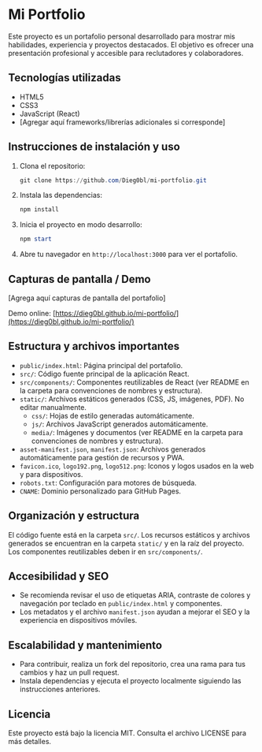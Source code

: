 # Mi Portfolio

Este proyecto es un portafolio personal desarrollado para mostrar mis habilidades, experiencia y proyectos destacados. El objetivo es ofrecer una presentación profesional y accesible para reclutadores y colaboradores.

## Tecnologías utilizadas
- HTML5
- CSS3
- JavaScript (React)
- [Agregar aquí frameworks/librerías adicionales si corresponde]

## Instrucciones de instalación y uso
1. Clona el repositorio:
   ```powershell
   git clone https://github.com/Dieg0bl/mi-portfolio.git
   ```
2. Instala las dependencias:
   ```powershell
   npm install
   ```
3. Inicia el proyecto en modo desarrollo:
   ```powershell
   npm start
   ```
4. Abre tu navegador en `http://localhost:3000` para ver el portafolio.

## Capturas de pantalla / Demo
[Agrega aquí capturas de pantalla del portafolio]

Demo online: [https://dieg0bl.github.io/mi-portfolio/](https://dieg0bl.github.io/mi-portfolio/)

## Estructura y archivos importantes

- `public/index.html`: Página principal del portafolio.
- `src/`: Código fuente principal de la aplicación React.
- `src/components/`: Componentes reutilizables de React (ver README en la carpeta para convenciones de nombres y estructura).
- `static/`: Archivos estáticos generados (CSS, JS, imágenes, PDF). No editar manualmente.
  - `css/`: Hojas de estilo generadas automáticamente.
  - `js/`: Archivos JavaScript generados automáticamente.
  - `media/`: Imágenes y documentos (ver README en la carpeta para convenciones de nombres y estructura).
- `asset-manifest.json`, `manifest.json`: Archivos generados automáticamente para gestión de recursos y PWA.
- `favicon.ico`, `logo192.png`, `logo512.png`: Iconos y logos usados en la web y para dispositivos.
- `robots.txt`: Configuración para motores de búsqueda.
- `CNAME`: Dominio personalizado para GitHub Pages.

## Organización y estructura

El código fuente está en la carpeta `src/`. Los recursos estáticos y archivos generados se encuentran en la carpeta `static/` y en la raíz del proyecto. Los componentes reutilizables deben ir en `src/components/`.

## Accesibilidad y SEO

- Se recomienda revisar el uso de etiquetas ARIA, contraste de colores y navegación por teclado en `public/index.html` y componentes.
- Los metadatos y el archivo `manifest.json` ayudan a mejorar el SEO y la experiencia en dispositivos móviles.

## Escalabilidad y mantenimiento

- Para contribuir, realiza un fork del repositorio, crea una rama para tus cambios y haz un pull request.
- Instala dependencias y ejecuta el proyecto localmente siguiendo las instrucciones anteriores.

## Licencia

Este proyecto está bajo la licencia MIT. Consulta el archivo LICENSE para más detalles.
